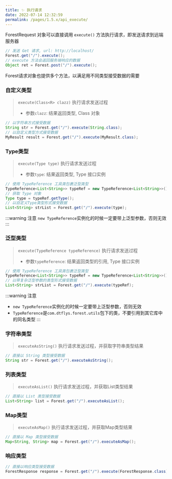 ```yaml
---
title: ✨ 执行请求
date: 2022-07-14 12:32:59
permalink: /pages/1.5.x/api_execute/
---
```


ForestRequest 对象可以直接调用 `execute()` 方法执行请求，即发送请求到远端服务器

```java
// 发送 Get 请求, url: http://localhost/
Forest.get("/").execute();
// execute 方法会返回服务端响应的数据
Object ret = Forest.post("/").execute();
```

Forest请求对象也提供多个方法，以满足用不同类型接受数据的需要

### 自定义类型

> `execute(Class<R> clazz)` 执行请求发送过程
>- 参数`clazz`:  结果返回类型, Class 对象

```java
// 以字符串方式接受数据
String str = Forest.get("/").execute(String.class);
// 以自定义类型方式接受数据
MyResult result = Forest.get("/").execute(MyResult.class);
```

### Type类型

> `execute(Type type)` 执行请求发送过程
>- 参数`type`:  结果返回类型, Type 接口实例

```java
// 使用 TypeReference 工具类包裹泛型类型
TypeReference<List<String>> typeRef = new TypeReference<List<String>>() {};
// 获取 Type 对象
Type type = typeRef.getType();
// 以自定义Type类型形式接受数据
List<String> strList = Forest.get("/").execute(type);
```

:::warning 注意
`new TypeReference`实例化的时候一定要带上泛型参数，否则无效
:::


### 泛型类型

> `execute(TypeReference typeReference)` 执行请求发送过程
>- 参数`typeReference`:  结果返回类型的引用, Type 接口实例

```java
// 使用 TypeReference 工具类包裹泛型类型
TypeReference<List<String>> typeRef = new TypeReference<List<String>>() {};
// 以带复杂泛型参数的类型形式接受数据
List<String> strList = Forest.get("/").execute(typeRef);
```

:::warning 注意
- `new TypeReference`实例化的时候一定要带上泛型参数，否则无效
- `TypeReference`是`com.dtflys.forest.utils`包下的类，不要引用到其它库中的同名类型
  :::


### 字符串类型

> `executeAsString()` 执行请求发送过程，并获取字符串类型结果

```java
// 直接以 String 类型接受数据
String str = Forest.get("/").executeAsString();
```

### 列表类型

> `executeAsList()` 执行请求发送过程，并获取List类型结果

```java
// 直接以 List 类型接受数据
List<String> list = Forest.get("/").executeAsList();
```

### Map类型

> `executeAsMap()` 执行请求发送过程，并获取Map类型结果

```java
// 直接以 Map 类型接受数据
Map<String, String> map = Forest.get("/").executeAsMap();
```

### 响应类型

```java
// 直接以响应类型接受数据
ForestResponse response = Forest.get("/").execute(ForestResponse.class);
```
